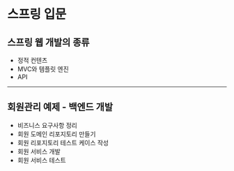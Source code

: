 # 스프링 입문

## 스프링 웹 개발의 종류
* 정적 컨텐츠
* MVC와 템플릿 엔진
* API
<hr/>

## 회원관리 예제 - 백엔드 개발
* 비즈니스 요구사항 정리
* 회원 도메인 리포지토리 만들기
* 회원 리포지토리 테스트 케이스 작성
* 회원 서비스 개발
* 회원 서비스 테스트